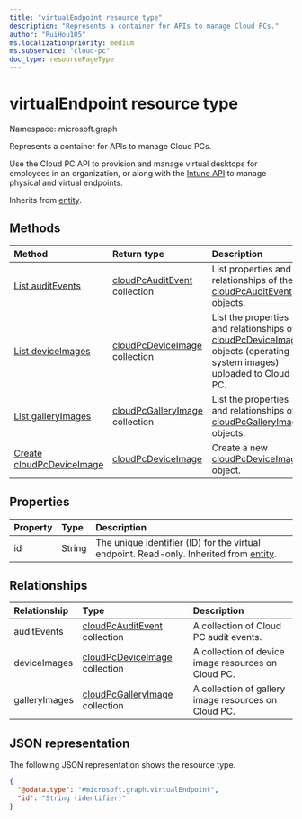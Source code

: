 ```yaml
---
title: "virtualEndpoint resource type"
description: "Represents a container for APIs to manage Cloud PCs."
author: "RuiHou105"
ms.localizationpriority: medium
ms.subservice: "cloud-pc"
doc_type: resourcePageType
---
```


# virtualEndpoint resource type

Namespace: microsoft.graph

Represents a container for APIs to manage Cloud PCs.

Use the Cloud PC API to provision and manage virtual desktops for employees in an organization, or along with the [Intune API](../resources/intune-graph-overview.md) to manage physical and virtual endpoints.

Inherits from [entity](../resources/entity.md).

## Methods

|Method|Return type|Description|
|:---|:---|:---|
|[List auditEvents](../api/virtualendpoint-list-auditevents.md)|[cloudPcAuditEvent](../resources/cloudpcauditevent.md) collection|List properties and relationships of the [cloudPcAuditEvent](../resources/cloudpcauditevent.md) objects.|
|[List deviceImages](../api/virtualendpoint-list-deviceimages.md)|[cloudPcDeviceImage](../resources/cloudpcdeviceimage.md) collection|List the properties and relationships of [cloudPcDeviceImage](../resources/cloudpcdeviceimage.md) objects (operating system images) uploaded to Cloud PC.|
|[List galleryImages](../api/virtualendpoint-list-galleryimages.md)|[cloudPcGalleryImage](../resources/cloudpcgalleryimage.md) collection|List the properties and relationships of [cloudPcGalleryImage](../resources/cloudpcgalleryimage.md) objects.|
|[Create cloudPcDeviceImage](../api/virtualendpoint-post-deviceimages.md)|[cloudPcDeviceImage](../resources/cloudpcdeviceimage.md)|Create a new [cloudPcDeviceImage](../resources/cloudpcdeviceimage.md) object.|

## Properties

|Property|Type|Description|
|:---|:---|:---|
|id|String|The unique identifier (ID) for the virtual endpoint. Read-only. Inherited from [entity](../resources/entity.md).|

## Relationships

|Relationship|Type|Description|
|:---|:---|:---|
|auditEvents|[cloudPcAuditEvent](../resources/cloudpcauditevent.md) collection|A collection of Cloud PC audit events.|
|deviceImages|[cloudPcDeviceImage](../resources/cloudpcdeviceimage.md) collection|A collection of device image resources on Cloud PC.|
|galleryImages|[cloudPcGalleryImage](../resources/cloudpcgalleryimage.md) collection|A collection of gallery image resources on Cloud PC.|

## JSON representation

The following JSON representation shows the resource type.

<!-- {
  "blockType": "resource",
  "keyProperty": "id",
  "@odata.type": "microsoft.graph.virtualEndpoint",
  "openType": false
}
-->

``` json
{
  "@odata.type": "#microsoft.graph.virtualEndpoint",
  "id": "String (identifier)"
}
```
